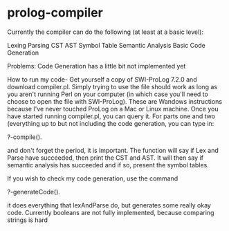 # prolog-compiler
Currently the compiler can do the following (at least at a basic level):

Lexing
Parsing
CST
AST
Symbol Table
Semantic Analysis
Basic Code Generation

Problems: 
Code Generation has a little bit not implemented yet

How to run my code-
Get yourself a copy of SWI-ProLog 7.2.0 and download compiler.pl. Simply trying to use the file should work as long as you aren't running Perl on your computer (in which case you'll need to choose to open the file with SWI-ProLog). These are Wandows instructions because I've never touched ProLog on a Mac or Linux machine.
Once you have started running compiler.pl, you can query it. For parts one and two (everything up to but not including the code generation, you can type in:

?-compile(<filename>).

and don't forget the period, it is important. The function will say if Lex and Parse have succeeded, then print the CST and AST. It will then say if semantic analysis has succeeded and if so, present the symbol tables.

If you wish to check my code generation, use the command

?-generateCode(<filename>).

it does everything that lexAndParse do, but generates some really okay code. Currently booleans are not fully implemented, because comparing strings is hard
